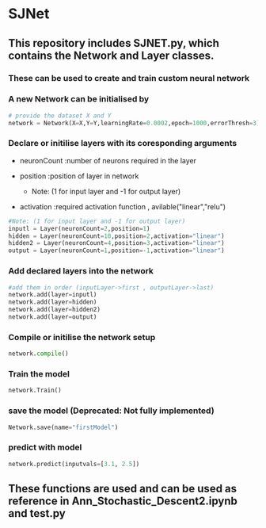 <p align="center">
  <h1 style="font-size: 2em;">SJNet</h1>
</p>


## This repository includes SJNET.py, which contains the Network and Layer classes.
### These can be used to create and train custom neural network

### A new Network can be initialised by 

```python
# provide the dataset X and Y 
network = Network(X=X,Y=Y,learningRate=0.0002,epoch=1000,errorThresh=3)
```
### Declare or initilise layers with its coresponding arguments
- neuronCount :number of neurons required in the layer

- position    :position of layer in network

  - Note: (1 for input layer and -1 for output layer)

- activation  :required activation function , avilable("linear","relu")

```python
#Note: (1 for input layer and -1 for output layer)
inputl = Layer(neuronCount=2,position=1)
hidden = Layer(neuronCount=10,position=2,activation="linear")
hidden2 = Layer(neuronCount=4,position=3,activation="linear")
output = Layer(neuronCount=1,position=-1,activation="linear")
```
### Add declared layers into the network 

```python
#add them in order (inputLayer->first , outputLayer->last)
network.add(layer=inputl)
network.add(layer=hidden)
network.add(layer=hidden2)
network.add(layer=output)
```
### Compile or initilise the network setup

```python
network.compile()
```
### Train the model

```python
network.Train()
```
### save the model (Deprecated: Not fully implemented)

```python
Network.save(name="firstModel")
```
### predict with model

```python
network.predict(inputvals=[3.1, 2.5])
```
## These functions are used and can be used as reference in Ann_Stochastic_Descent2.ipynb and test.py


